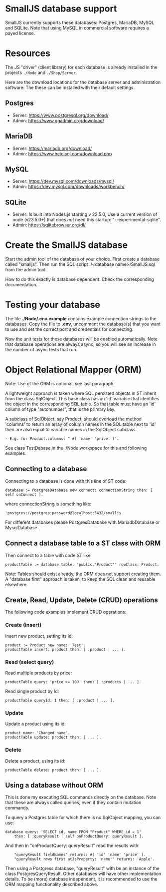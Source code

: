 # SmallJS database support

SmallJS currently supports these databases: Postgres, MariaDB, MySQL and SQLite.
Note that using MySQL in commercial software requires a payed license.

# Resources

The JS "driver" (client library) for each database is already installed
in the projects `./Node` and `./Shop/Server`.

Here are the download locations for the database server and administration software:
The these can be installed with their default settings.

## Postgres

- Server:	https://www.postgresql.org/download/
- Admin:	https://www.pgadmin.org/download/

## MariaDB

- Server:	https://mariadb.org/download/
- Admin:	https://www.heidisql.com/download.php

## MySQL

- Server:	https://dev.mysql.com/downloads/mysql/
- Admin:	https://dev.mysql.com/downloads/workbench/

## SQLite

- Server:	Is built into Nodes.js starting v 22.5.0,
			Use a current version of node (v23.5.0+) that does *not* need this startup: "--experimental-sqlite".
- Admin:	https://sqlitebrowser.org/dl/

# Create the SmallJS database

Start the admin tool of the database of your choice.
First create a database called "smalljs".
Then run the SQL script ./\<database name\>/SmallJS.sql from the admin tool.

How to do this exactly is database dependent. Check the corresponding documentation.

# Testing your database

The file **./Node/.env.example** contains example connection strings to the databases.
Copy the file to **.env**, uncomment the database(s) that you want to use
and set the correct port and credentials for connecting.

Now the unit tests for these databases will be enabled automatically.
Note that database operations are always async,
so you will see an increase in the number of async tests that run.

# Object Relational Mapper (ORM)

Note: Use of the ORM is optional, see last paragraph.

A lightweight approach is taken where SQL persisted objects in ST inherit from the class SqlObject.
This base class has an 'id' variable that identifies the object in the corresponding SQL table.
So that table must have an 'id' column of type "autonumber", that is the primary key.

A subclass of SqlObject, say Product, should overload the method 'columns'
to return an array of column names in the SQL table next to 'id'
then are also equal to variable names in the SqlObject subclass.

	- E.g. for Product.columns: ^ #( 'name' 'price' )'.

See class TestDabase in the ./Node workspace for this and following examples.

## Connecting to a database

Connecting to a database is done with this line of ST code:

	database := PostgresDatabase new connect: connectionString then: [ self onConnect ].

where connectionString is something like:

	'postgres://postgres:password@localhost:5432/smalljs

For different databases please PostgresDatabase with MariadbDatabase or MysqlDatabase

## Connect a database table to a ST class with ORM

Then connect to a table with code ST like:

	productTable := database table: 'public."Product"' rowClass: Product.

Note: Tables should exist already, the ORM does not support creating them.
	A "database first" approach is taken, to keep the SQL clean and reusable elsewhere.

## Create, Read, Update, Delete (CRUD) operations

The following code examples implement CRUD operations:

### Create (insert)

Insert new product, setting its id:

	product := Product new name: 'Test'.
	productTable insert: product then: [ :product | ... ].

### Read (select query)

Read multiple products by price:

	productTable query: 'price >= 100' then: [ :products | ... ].

Read single product by Id:

	productTable queryId: 1 then: [ :product | ... ].

### Update

Update a product using its id:

	product name: 'Changed name'.
	productTable update: product then: [ ... ].

### Delete

Delete a product, using its id:

	productTable delete: product then: [ ... ].

## Using a database without ORM

This is done my executing SQL commands directly on the database.
Note that these are always called queries, even if they contain mutation commands.

To query a Postgres table for which there is no SqlObject mapping, you can use:

	database query: 'SELECT id, name FROM "Product" WHERE id = 1'
		then: [ :queryResult | self onProductQuery: queryResult ].

And then in "onProductQuery: queryResult" read the results with:

		"queryResult fieldNames" returns: #( 'id' 'name' 'price' ).
		"queryResult rows first atJsProperty: 'name'" returns: 'Apple'.

Then using a Postgress database, "queryResult" with be an instance of the class PostgresQueryResult.
Other databases will have other implementation details.
To be (more) database independent, it is recommended to use the ORM mapping functionality described above.

